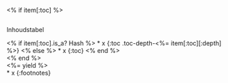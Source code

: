 <article class="blogpost column is-offset-2 is-8" markdown="1">

<% if item[:toc] %>
<div id="table-of-contents" class="menu column is-4" markdown="1">
  <p class="menu-label">
    Inhoudstabel
  </p>
<% if item[:toc].is_a? Hash %>
* x
{:toc .toc-depth-<%= item[:toc][:depth] %>}
<% else %>
* x
{:toc}
<% end %>
</div>
<% end %>

<div class="content is-medium-responsive" markdown="1">
<%= yield %>
</div>

<div class="content is-medium-responsive" markdown="1">
* x
{:footnotes}
</div>
</article>
